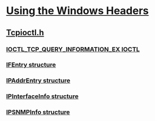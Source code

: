 # [Using the Windows Headers](../_winprog/index.md)
## [Tcpioctl.h](index.md)
### [IOCTL_TCP_QUERY_INFORMATION_EX IOCTL](../tcpioctl/ni-tcpioctl-ioctl_tcp_query_information_ex.md)
### [IFEntry structure](../tcpioctl/ns-tcpioctl-ifentry.md)
### [IPAddrEntry structure](../tcpioctl/ns-tcpioctl-ipaddrentry.md)
### [IPInterfaceInfo structure](../tcpioctl/ns-tcpioctl-ipinterfaceinfo.md)
### [IPSNMPInfo structure](../tcpioctl/ns-tcpioctl-ipsnmpinfo.md)
